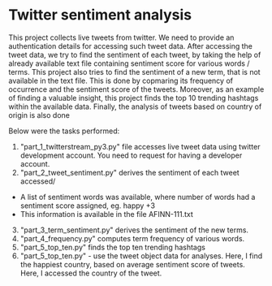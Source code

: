 # Twitter sentiment analysis

This project collects live tweets from twitter. We need to provide an authentication details for accessing such tweet data.
After accessing the tweet data, we try to find the sentiment of each tweet, by taking the help of already available text file containing sentiment score for various words / terms.
This project also tries to find the sentiment of a new term, that is not available in the text file. This is done by copmaring its frequency of occurrence and the sentiment score of the tweets.
Moreover, as an example of finding a valuable insight, this project finds the top 10 trending hashtags within the available data.
Finally, the analysis of tweets based on country of origin is also done

Below were the tasks performed:
1) "part_1_twitterstream_py3.py" file accesses live tweet data using twitter development account. You need to request for having a developer account.
2) "part_2_tweet_sentiment.py" derives the sentiment of each tweet accessed/
- A list of sentiment words was available, where number of words had a sentiment score assigned, eg. happy  +3
- This information is available in the file AFINN-111.txt
3) "part_3_term_sentiment.py" derives the sentiment of the new terms.
4) "part_4_frequency.py" computes term frequency of various words.
5) "part_5_top_ten.py" finds the top ten trending hashtags
6) "part_5_top_ten.py" - use the tweet object data for analyses. Here, I find the happiest country, based on average sentiment score of tweets.
 Here, I accessed the country of the tweet.
